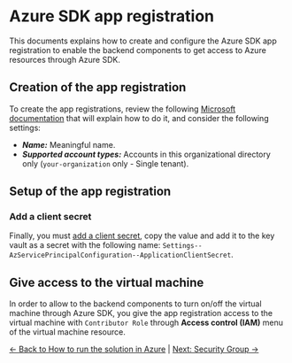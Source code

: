 # Azure SDK app registration

This documents explains how to create and configure the Azure SDK app registration to enable the backend components to get access to Azure resources through Azure SDK.

## Creation of the app registration

To create the app registrations, review the following [Microsoft documentation](https://docs.microsoft.com/en-us/azure/active-directory/develop/quickstart-register-app#register-an-application) that will explain how to do it, and consider the following settings:

- ***Name:*** Meaningful name.
- ***Supported account types:*** Accounts in this organizational directory only (`your-organization` only - Single tenant).

## Setup of the app registration

### Add a client secret

Finally, you must [add a client secret](https://docs.microsoft.com/en-us/azure/active-directory/develop/quickstart-register-app#add-a-client-secret), copy the value and add it to the key vault as a secret with the following name:
`Settings--AzServicePrincipalConfiguration--ApplicationClientSecret`.

## Give access to the virtual machine

In order to allow to the backend components to turn on/off the virtual machine through Azure SDK, you give the app registration access to the virtual machine with `Contributor Role` through **Access control (IAM)** menu of the virtual machine resource.

[← Back to How to run the solution in Azure](README.md#app-registrations) | [Next: Security Group →](README.md#security-group)
